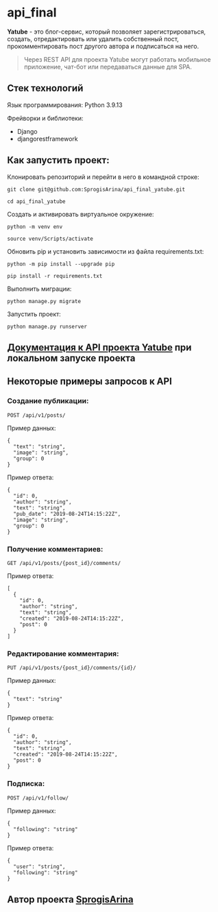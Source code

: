# api_final

**Yatube** - это блог-сервис, который позволяет зарегистрироваться, создать, отредактировать или удалить собственный пост, прокомментировать пост другого автора и подписаться на него.

>Через REST API для проекта Yatube могут работать мобильное приложение, чат-бот или передаваться данные для SPA.

## Стек технологий

Язык программирования: Python 3.9.13

Фрейворки и библиотеки:
- Django
- djangorestframework

## Как запустить проект:

Клонировать репозиторий и перейти в него в командной строке:

```
git clone git@github.com:SprogisArina/api_final_yatube.git
```

```
cd api_final_yatube
```

Cоздать и активировать виртуальное окружение:

```
python -m venv env
```

```
source venv/Scripts/activate
```

Обновить pip и установить зависимости из файла requirements.txt:

```
python -m pip install --upgrade pip
```

```
pip install -r requirements.txt
```

Выполнить миграции:

```
python manage.py migrate
```

Запустить проект:

```
python manage.py runserver
```

## [Документация к API проекта Yatube](http://127.0.0.1:8000/redoc/) при локальном запуске проекта

## Некоторые примеры запросов к API


### Создание публикации:

```
POST /api/v1/posts/
```

Пример данных:

```
{
  "text": "string",
  "image": "string",
  "group": 0
}
```

Пример ответа:

```
{
  "id": 0,
  "author": "string",
  "text": "string",
  "pub_date": "2019-08-24T14:15:22Z",
  "image": "string",
  "group": 0
}
```

### Получение комментариев:

```
GET /api/v1/posts/{post_id}/comments/
```

Пример ответа:

```
[
  {
    "id": 0,
    "author": "string",
    "text": "string",
    "created": "2019-08-24T14:15:22Z",
    "post": 0
  }
]
```

### Редактирование комментария:

```
PUT /api/v1/posts/{post_id}/comments/{id}/
```

Пример данных:

```
{
  "text": "string"
}
```

Пример ответа:

```
{
  "id": 0,
  "author": "string",
  "text": "string",
  "created": "2019-08-24T14:15:22Z",
  "post": 0
}
```

### Подписка:

```
POST /api/v1/follow/
```

Пример данных:

```
{
  "following": "string"
}
```

Пример ответа:

```
{
  "user": "string",
  "following": "string"
}
```

## Автор проекта [SprogisArina](https://github.com/SprogisArina)